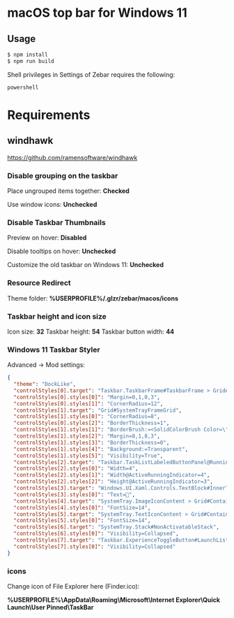 # macOS top bar for Windows 11

## Usage

```bash
$ npm install
$ npm run build
```

Shell privileges in Settings of Zebar requires the following:

`powershell`

# Requirements

## windhawk

https://github.com/ramensoftware/windhawk

### Disable grouping on the taskbar

Place ungrouped items together: **Checked**

Use window icons: **Unchecked**

### Disable Taskbar Thumbnails

Preview on hover: **Disabled**

Disable tooltips on hover: **Unchecked**

Customize the old taskbar on Windows 11: **Unchecked**

### Resource Redirect

Theme folder: **%USERPROFILE%/.glzr/zebar/macos/icons**

### Taskbar height and icon size

Icon size: **32**
Taskbar height: **54**
Taskbar button width: **44**

### Windows 11 Taskbar Styler

Advanced -> Mod settings:

```json
{
  "theme": "DockLike",
  "controlStyles[0].target": "Taskbar.TaskbarFrame#TaskbarFrame > Grid#RootGrid",
  "controlStyles[0].styles[0]": "Margin=0,1,0,3",
  "controlStyles[0].styles[1]": "CornerRadius=12",
  "controlStyles[1].target": "Grid#SystemTrayFrameGrid",
  "controlStyles[1].styles[0]": "CornerRadius=8",
  "controlStyles[0].styles[2]": "BorderThickness=1",
  "controlStyles[1].styles[1]": "BorderBrush:=<SolidColorBrush Color=\"{ThemeResource SurfaceStrokeColorDefault}\" />",
  "controlStyles[1].styles[2]": "Margin=8,1,8,3",
  "controlStyles[1].styles[3]": "BorderThickness=0",
  "controlStyles[1].styles[4]": "Background:=Transparent",
  "controlStyles[1].styles[5]": "Visibility=True",
  "controlStyles[2].target": "Taskbar.TaskListLabeledButtonPanel@RunningIndicatorStates > Rectangle#RunningIndicator",
  "controlStyles[2].styles[0]": "Width=4",
  "controlStyles[2].styles[1]": "Width@ActiveRunningIndicator=4",
  "controlStyles[2].styles[2]": "Height@ActiveRunningIndicator=3",
  "controlStyles[3].target": "Windows.UI.Xaml.Controls.TextBlock#InnerTextBlock[Text=]",
  "controlStyles[3].styles[0]": "Text=",
  "controlStyles[4].target": "SystemTray.ImageIconContent > Grid#ContainerGrid > Image",
  "controlStyles[4].styles[0]": "FontSize=14",
  "controlStyles[5].target": "SystemTray.TextIconContent > Grid#ContainerGrid > SystemTray.AdaptiveTextBlock#Base > TextBlock#InnerTextBlock",
  "controlStyles[5].styles[0]": "FontSize=14",
  "controlStyles[6].target": "SystemTray.Stack#NonActivatableStack",
  "controlStyles[6].styles[0]": "Visibility=Collapsed",
  "controlStyles[7].target": "Taskbar.ExperienceToggleButton#LaunchListButton[AutomationProperties.AutomationId=StartButton]",
  "controlStyles[7].styles[0]": "Visibility=Collapsed"
}
```

### icons

Change icon of File Explorer here (Finder.ico):

**%USERPROFILE%\AppData\Roaming\Microsoft\Internet Explorer\Quick Launch\User Pinned\TaskBar**
